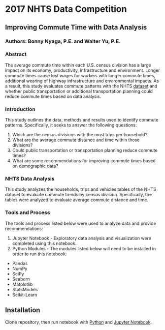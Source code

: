 # 2017 NHTS Data Competition

## Improving Commute Time with Data Analysis

### Authors: Bonny Nyaga, P.E. and Walter Yu, P.E.

### Abstract

The average commute time within each U.S. census division has a large impact on its economy, productivity, infrastructure and environment. Longer commute times cause lost wages for workers with longer commute times, additional wearing of highway infrastructure and environmental impacts. As a result, this study evaluates commute patterns with the NHTS [dataset](https://nhts.ornl.gov/) and whether public transportation or additional transportation planning could reduce commute times based on data analysis.

### Introduction

This study outlines the data, methods and results used to identify commute patterns. Specifically, it seeks to answer the following questions:

1. Which are the census divisions with the most trips per household?
2. What are the average commute distance and time within those divisions?
3. Could public transportation or transportation planning reduce commute times?
4. What are some recommendations for improving commute times based on demographic data?

### NHTS Data Analysis

This study analyzes the households, trips and vehicles tables of the NHTS dataset to evaluate commute trends by census division. Specifically, the tables were analyzed to evaluate average commute distance and time.

### Tools and Process

The tools and process listed below were used to analyze data and provide recommendations:

1. Jupyter Notebook - Exploratory data analysis and visualization were completed using this notebook.
2. Python Modules - The modules listed below will need to be installed in order to run this notebook:

  * Pandas
  * NumPy
  * SciPy
  * Seaborn
  * Matplotlib
  * StatsModels
  * Scikit-Learn

## Installation
Clone repository, then run notebook with [Python](https://www.python.org/) and [Jupyter Notebook](https://jupyter.org/).

